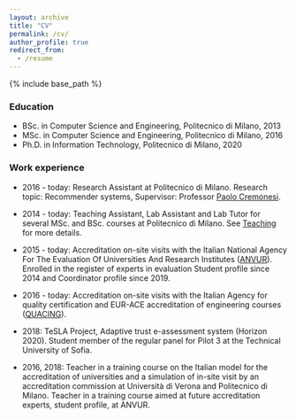 ```yaml
---
layout: archive
title: "CV"
permalink: /cv/
author_profile: true
redirect_from:
  - /resume
---
```


{% include base_path %}


### Education

* BSc. in Computer Science and Engineering, Politecnico di Milano, 2013
* MSc. in Computer Science and Engineering, Politecnico di Milano, 2016
* Ph.D. in Information Technology, Politecnico di Milano, 2020

### Work experience

* 2016 - today: Research Assistant at Politecnico di Milano. Research topic: Recommender systems, Supervisor: Professor <u><a href="https://www.deib.polimi.it/eng/people/details/159156" target="_blank">Paolo Cremonesi</a></u>.

* 2014 - today: Teaching Assistant, Lab Assistant and Lab Tutor for several MSc. and BSc. courses at Politecnico di Milano. See [Teaching](teaching.html) for more details.

* 2015 - today: Accreditation on-site visits with the Italian National Agency For The Evaluation Of Universities And Research Institutes (<u><a href="https://www.anvur.it/en/homepage/" target="_blank">ANVUR</a></u>). Enrolled in the register of experts in evaluation Student profile since 2014 and Coordinator profile since 2019.

* 2016 - today: Accreditation on-site visits with the Italian Agency for quality certification and EUR-ACE accreditation of engineering courses (<u><a href="https://www.quacing.it/" target="_blank">QUACING</a></u>).

* 2018: TeSLA Project, Adaptive trust e-assessment system (Horizon 2020). Student member of the regular panel for Pilot 3 at the Technical University of Sofia.

* 2016, 2018: Teacher in a training course on the Italian model for the accreditation of universities and a simulation of
in-site visit by an accreditation commission at Università di Verona and Politecnico di Milano. Teacher in a training course aimed at future accreditation experts, student profile, at ANVUR. 

